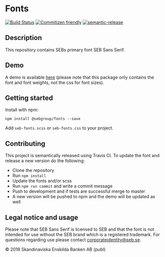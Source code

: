 # Fonts

[![Build Status](https://travis-ci.com/sebgroup/fonts.svg?token=ogFUkA9d52UFZqFZXBNy&branch=master)](https://travis-ci.com/sebgroup/fonts)
[![Commitizen friendly](https://img.shields.io/badge/commitizen-friendly-brightgreen.svg)](http://commitizen.github.io/cz-cli/)
[![semantic-release](https://img.shields.io/badge/%20%20%F0%9F%93%A6%F0%9F%9A%80-semantic--release-e10079.svg)](https://github.com/semantic-release/semantic-release)

## Description

This repository contains SEBs primary font SEB Sans Serif.

## Demo

A demo is available [here](https://sebgroup.github.io/fonts/) (please note that this package only contains the font and font weights, not the css for font sizes).

## Getting started

Install with npm:

```
npm install @sebgroup/fonts --save
```

Add `seb-fonts.scss` or `seb-fonts.css` to your project.

## Contributing

This project is semantically released using Travis CI. To update the font and release a new version do the following:

- Clone the repository
- Run `npm install`
- Update the fonts and/or scss
- Run `npm run commit` and write a commit message
- Push to development and if tests are successful merge to master
- A new version will be pushed to npm and the demo will be updated as well

## Legal notice and usage

Please note that SEB Sans Serif is licensed to SEB and that the font is not intended for use without the SEB brand which is a registered trademark.
For questions regarding use please contact corporateidentity@seb.se.

© 2018 Skandinaviska Enskilda Banken AB (publ)

